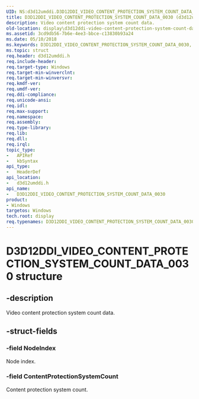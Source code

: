 ```yaml
---
UID: NS:d3d12umddi.D3D12DDI_VIDEO_CONTENT_PROTECTION_SYSTEM_COUNT_DATA_0030
title: D3D12DDI_VIDEO_CONTENT_PROTECTION_SYSTEM_COUNT_DATA_0030 (d3d12umddi.h)
description: Video content protection system count data.
old-location: display\d3d12ddi-video-content-protection-system-count-data-0030.htm
ms.assetid: 3cd9db56-7b6e-4ee3-bbce-c13830b93a24
ms.date: 05/10/2018
ms.keywords: D3D12DDI_VIDEO_CONTENT_PROTECTION_SYSTEM_COUNT_DATA_0030, D3D12DDI_VIDEO_CONTENT_PROTECTION_SYSTEM_COUNT_DATA_0030 structure [Display Devices], d3d12umddi/D3D12DDI_VIDEO_CONTENT_PROTECTION_SYSTEM_COUNT_DATA_0030, display.d3d12ddi-video-content-protection-system-count-data-0030
ms.topic: struct
req.header: d3d12umddi.h
req.include-header: 
req.target-type: Windows
req.target-min-winverclnt: 
req.target-min-winversvr: 
req.kmdf-ver: 
req.umdf-ver: 
req.ddi-compliance: 
req.unicode-ansi: 
req.idl: 
req.max-support: 
req.namespace: 
req.assembly: 
req.type-library: 
req.lib: 
req.dll: 
req.irql: 
topic_type:
-	APIRef
-	kbSyntax
api_type:
-	HeaderDef
api_location:
-	d3d12umddi.h
api_name:
-	D3D12DDI_VIDEO_CONTENT_PROTECTION_SYSTEM_COUNT_DATA_0030
product:
- Windows
targetos: Windows
tech.root: display
req.typenames: D3D12DDI_VIDEO_CONTENT_PROTECTION_SYSTEM_COUNT_DATA_0030
---
```


# D3D12DDI_VIDEO_CONTENT_PROTECTION_SYSTEM_COUNT_DATA_0030 structure


## -description


Video content protection system count data.


## -struct-fields




### -field NodeIndex

Node index.


### -field ContentProtectionSystemCount

Content protection system count.

